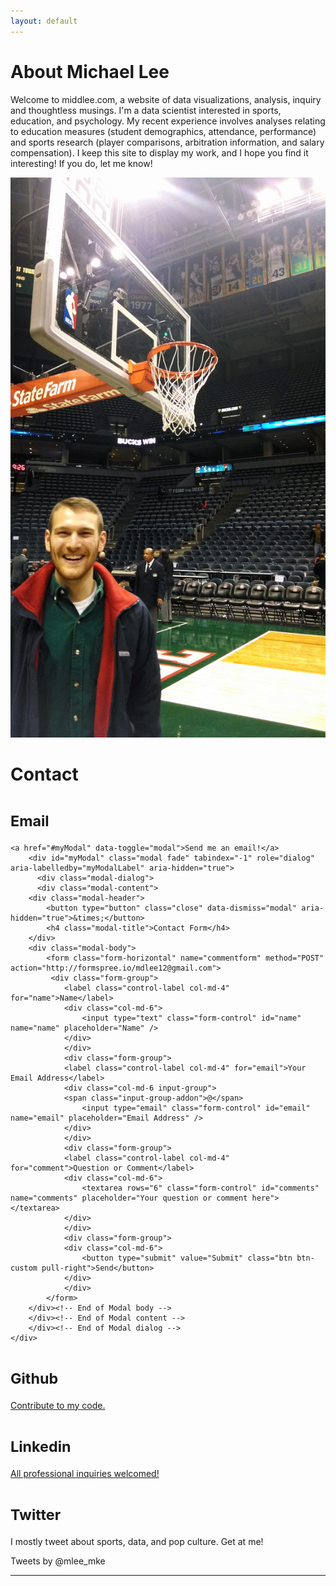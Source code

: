 ```yaml
---
layout: default
---
```


<div class="row">
<div class="container">
<div class="jumbotron">
<h1>About Michael Lee</h1>
</div></div></div>
<div class="row">
<div class="container">
<div class="col-md-12">
<p class="lead">
Welcome to middlee.com, a website of data visualizations, analysis, inquiry and thoughtless musings. I'm a data scientist interested in sports, education, and psychology. My recent experience involves analyses relating to education measures (student demographics, attendance, performance) and sports research (player comparisons, arbitration information, and salary compensation). I keep this site to display my work, and I hope you find it interesting! If you do, let me know!</p></div>
<div class="container">
<div class=".col-xs-6 col-sm-6">
<img src="/images/profile.jpg" class="img-responsive" itemprop="image" />
</div>
<div class="page-header">
  <h1>Contact</h1>
</div>
<div class=".col-xs-6 .col-sm-6">
<h1><small>Email</small></h1>

	<a href="#myModal" data-toggle="modal">Send me an email!</a>
    	<div id="myModal" class="modal fade" tabindex="-1" role="dialog" aria-labelledby="myModalLabel" aria-hidden="true">
      	  <div class="modal-dialog">
       	  <div class="modal-content">
		<div class="modal-header">
		    <button type="button" class="close" data-dismiss="modal" aria-hidden="true">&times;</button>
		    <h4 class="modal-title">Contact Form</h4>
		</div>
		<div class="modal-body">
			<form class="form-horizontal" name="commentform" method="POST" action="http://formspree.io/mdlee12@gmail.com">
			 <div class="form-group">
				<label class="control-label col-md-4" for="name">Name</label>
				<div class="col-md-6">
				    <input type="text" class="form-control" id="name" name="name" placeholder="Name" />
				</div>
			    </div>
			    <div class="form-group">
				<label class="control-label col-md-4" for="email">Your Email Address</label>
				<div class="col-md-6 input-group">
				<span class="input-group-addon">@</span>
				    <input type="email" class="form-control" id="email" name="email" placeholder="Email Address" />
				</div>
			    </div>
			    <div class="form-group">
				<label class="control-label col-md-4" for="comment">Question or Comment</label>
				<div class="col-md-6">
				    <textarea rows="6" class="form-control" id="comments" name="comments" placeholder="Your question or comment here"></textarea>
				</div>
			    </div>
			    <div class="form-group">
				<div class="col-md-6">
				    <button type="submit" value="Submit" class="btn btn-custom pull-right">Send</button>
				</div>
			    </div>
			</form>
        </div><!-- End of Modal body -->
        </div><!-- End of Modal content -->
        </div><!-- End of Modal dialog -->
    </div>




<h1><small>Github</small></h1>
<a href="https://github.com/mdlee12">Contribute to my code.</a>
<h1><small>Linkedin</small></h1>
<a href="https://www.linkedin.com/in/middlee">All professional inquiries welcomed!</a>
<h1><small>Twitter</small></h1>
<p class="text-justify">I mostly tweet about sports, data, and pop culture. Get at me!</p>
<div class="twitter-timeline" href="https://twitter.com/mlee_mke" data-widget-id="568835700255363072">Tweets by @mlee_mke
	<script>!function(d,s,id){var js,fjs=d.getElementsByTagName(s)[0],p=/^http:/.test(d.location)?'http':'https';if(!d.getElementById(id)){js=d.createElement(s);js.id=id;js.src=p+"://platform.twitter.com/widgets.js";fjs.parentNode.insertBefore(js,fjs);}}(document,"script","twitter-wjs");</script>
</div>
</div>
</div>
<hr></hr>

</div>
</div>
